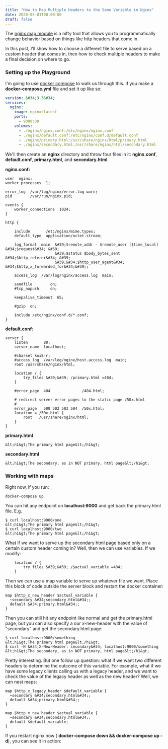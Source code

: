 ```yaml
---
title: "How to Map Multiple Headers to the Same Variable in Nginx"
date: 2020-05-01T00:00:00
draft: false
---
```


The [nginx map module](http://nginx.org/en/docs/http/ngx_http_map_module.html) is a nifty tool that allows you to programmatically change behavior based on things like http headers that come in.

In this post, I&#39;ll show how to choose a different file to serve based on a custom header that comes in, then how to check multiple headers to make a final decision on where to go.

### Setting up the Playground

I&#39;m going to use [docker compose](https://docs.docker.com/compose/) to walk us through this. If you make a **docker-compose.yml** file and set it up like so:

``` yaml
version: &#34;3.3&#34;
services:
  nginx:
    image: nginx:latest
    ports:
      - 9000:80
    volumes:
      - ./nginx/nginx.conf:/etc/nginx/nginx.conf
      - ./nginx/default.conf:/etc/nginx/conf.d/default.conf
      - ./nginx/primary.html:/usr/share/nginx/html/primary.html
      - ./nginx/secondary.html:/usr/share/nginx/html/secondary.html

```

We&#39;ll then create an **nginx** directory and throw four files in it: **nginx.conf**, **default.conf**, **primary.html**, and **secondary.html**.

**nginx.conf:**

```
user  nginx;
worker_processes  1;

error_log  /var/log/nginx/error.log warn;
pid        /var/run/nginx.pid;

events {
    worker_connections  1024;
}

http {

    include       /etc/nginx/mime.types;
    default_type  application/octet-stream;

    log_format  main  &#39;$remote_addr - $remote_user [$time_local] &#34;$request&#34; &#39;
                      &#39;$status $body_bytes_sent &#34;$http_referer&#34; &#39;
                      &#39;&#34;$http_user_agent&#34; &#34;$http_x_forwarded_for&#34;&#39;;

    access_log  /var/log/nginx/access.log  main;

    sendfile        on;
    #tcp_nopush     on;

    keepalive_timeout  65;

    #gzip  on;

    include /etc/nginx/conf.d/*.conf;
}

```

**default.conf**:

```
server {
    listen       80;
    server_name  localhost;

    #charset koi8-r;
    #access_log  /var/log/nginx/host.access.log  main;
    root /usr/share/nginx/html;

    location / {
        try_files &#39;&#39; /primary.html =404;
    }

    #error_page  404              /404.html;

    # redirect server error pages to the static page /50x.html
    #
    error_page   500 502 503 504  /50x.html;
    location = /50x.html {
        root   /usr/share/nginx/html;
    }
}

```

**primary.html**

```
&lt;h1&gt;The primary html page&lt;/h1&gt;
```

**secondary.html**

```
&lt;h1&gt;The secondary, as in NOT primary, html page&lt;/h1&gt;
```

### Working with maps

Right now, if you run:

```
docker-compose up
```

You can hit any endpoint on **localhost:9000** and get back the primary.html file. E.g.

```
$ curl localhost:9000/one
&lt;h1&gt;The primary html page&lt;/h1&gt;
$ curl localhost:9000/two
&lt;h1&gt;The primary html page&lt;/h1&gt;

```

What if we want to serve up the secondary html page based only on a certain custom header coming in? Well, then we can use variables. If we modify:

```
    location / {
        try_files &#39;&#39; /$actual_variable =404;
    }

```

Then we can use a map variable to serve up whatever file we want. Place this block of code outside the server block and restart the docker container:

```
map $http_x_new_header $actual_variable {
  ~secondary &#34;secondary.html&#34;;
  default &#34;primary.html&#34;;
}

```

Then you can still hit any endpoint like normal and get the primary.html page, but you can also specify a our x-new-header with the value of &#34;secondary&#34; and get the secondary.html page:

```
$ curl localhost:9000/something
&lt;h1&gt;The primary html page&lt;/h1&gt;
$ curl -H &#34;X-New-Header: secondary&#34; localhost:9000/something
&lt;h1&gt;The secondary, as in NOT primary, html page&lt;/h1&gt;
```

Pretty interesting. But one follow up question: what if we want two different headers to determine the outcome of this variable. For example, what if we have some legacy clients calling us with a legacy header, and we want to check the value of the legacy header as well as the new header? Well, we can nest maps:

```
map $http_x_legacy_header $default_variable {
  ~secondary &#34;secondary.html&#34;;
  default &#34;primary.html&#34;;
}

map $http_x_new_header $actual_variable {
  ~secondary &#34;secondary.html&#34;;
  default $default_variable;
}
```

If you restart nginx now ( **docker-compose down &amp;&amp; docker-compose up -d**), you can see it in action:

```
